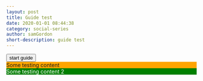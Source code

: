 ```yaml
---
layout: post
title: Guide test
date: 2020-01-01 08:44:38
category: social-series
author: samGordon
short-description: guide test
---
```


<script src="https://cdnjs.cloudflare.com/ajax/libs/jquery-scrollTo/2.1.2/jquery.scrollTo.js"></script>
<script type = "text/javascript" src = "{{ site.baseurl }}/assets/javascript/jquery.tour.js"></script>

<script type = "text/javascript">
  $(document).ready(function() {
    var tour = {
      autoStart: false,
      data : [
          { element : '#divGuideStep1', tooltip : 'This is the first panel', text: 'With an standard lorem ipsum', position: 'T' },
          { element : '#divGuideStep2', tooltip : 'This is the second panel', text: 'Same as panel 1', position: 'T' }
      ],
      welcomeMessage: 'Welcome to the Demo #1',
      controlsPosition : 'TR',
      buttons: {
          next  : { text : 'Next &rarr;', class : 'btn btn-default'},
          prev  : { text : '&larr; Previous', class: 'btn btn-default' },
          start : { text : 'Start', class: 'btn btn-primary' },
          end   : { text : 'End', class: 'btn btn-primary' }
      },
      controlsCss: {
          background: 'rgba(124, 124, 124, 0.9)',
          color: '#fff',
          width: '400px',
          'border-radius': 0
      }
    };

    $(document).ready(function(){
      $('#btnGuide').on('click', function(){
        $.aSimpleTour(tour);
      });
    });
  })  	
</script>

<input type = "button" value = "start guide" id = "btnGuide">

<div id = "divGuideStep1" style = "background:orange;">
  Some testing content
</div>

<div id = "divGuideStep2" style = "background:green; color:white">
  Some testing content 2
</div>
